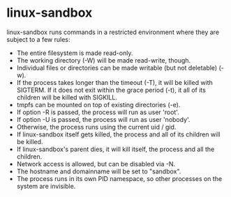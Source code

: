 # linux-sandbox

linux-sandbox runs commands in a restricted environment where they are
subject to a few rules:
 - The entire filesystem is made read-only.
 - The working directory (-W) will be made read-write, though.
 - Individual files or directories can be made writable (but not deletable)
   (-w).
 - If the process takes longer than the timeout (-T), it will be killed with
   SIGTERM. If it does not exit within the grace period (-t), it all of its
   children will be killed with SIGKILL.
 - tmpfs can be mounted on top of existing directories (-e).
 - If option -R is passed, the process will run as user 'root'.
 - If option -U is passed, the process will run as user 'nobody'.
 - Otherwise, the process runs using the current uid / gid.
 - If linux-sandbox itself gets killed, the process and all of its children
   will be killed.
 - If linux-sandbox's parent dies, it will kill itself, the process and all
   the children.
 - Network access is allowed, but can be disabled via -N.
 - The hostname and domainname will be set to "sandbox".
 - The process runs in its own PID namespace, so other processes on the
   system are invisible.